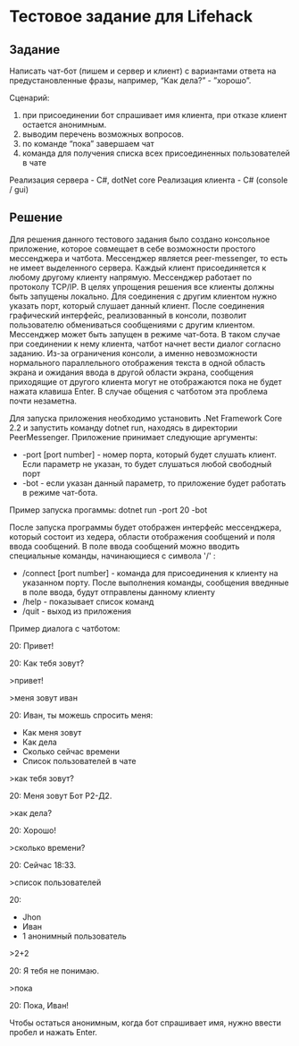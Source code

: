 # Тестовое задание для Lifehack

## Задание

Написать чат-бот (пишем и сервер и клиент) с вариантами ответа на предустановленные фразы, например, “Как дела?” - ”хорошо”.
 
Сценарий:
1. при присоединении бот спрашивает имя клиента, при отказе клиент остается анонимным.
2. выводим перечень возможных вопросов.
3. по команде “пока” завершаем чат
4. команда для получения списка всех присоединенных пользователей в чате
 
Реализация сервера - C#, dotNet core
Реализация клиента - C# (console / gui)


## Решение

Для решения данного тестового задания было создано консольное приложение, которое совмещает в себе возможности простого 
мессенджера и чатбота. Мессенджер является peer-messenger, то есть не имеет выделенного сервера. Каждый клиент присоединяeтся 
к любому другому клиенту напрямую. Мессенджер работает по протоколу TCP/IP. В целях упрощения решения все клиенты должны быть
запущены локально. Для соединения с другим клиентом нужно указать порт, который слушает данный клиент. После соединения 
графический интерфейс, реализованный в консоли, позволит пользователю обмениваться сообщениями с другим клиентом. Мессенджер 
может быть запущен в режиме чат-бота. В таком случае при соединении к нему клиента, чатбот начнет вести диалог согласно 
заданию. Из-за ограничения консоли, а именно невозможности нормального параллельного отображения текста в одной область экрана
и ожидания ввода в другой области экрана, сообщения приходящие от другого клиента могут не отображаются пока не будет нажата 
клавиша Enter. В случае общения с чатботом эта проблема почти незаметна.

Для запуска приложения необходимо установить .Net Framework Core 2.2 и запустить команду dotnet run, находясь в директории 
PeerMessenger. Приложение принимает следующие аргументы:

- -port [port number] - номер порта, который будет слушать клиент. Если параметр не указан, то будет слушаться любой 
свободный порт
- -bot - если указан данный параметр, то приложение будет работать в режиме чат-бота.

Пример запуска прогаммы: dotnet run -port 20 -bot

После запуска программы будет отображен интерфейс мессенджера, который состоит из хедера, области отображения сообщений и поля 
ввода сообщений. В поле ввода сообщений можно вводить специальные команды, начинающиеся с символа '/' :

- /connect [port number] - команда для присоединения к клиенту на указанном порту. После выполнения команды, сообщения 
введнные в поле ввода, будут отправлены данному клиенту
- /help - показывает список команд
- /quit - выход из приложения

Пример диалога с чатботом:

20: Привет!

20: Как тебя зовут?

\>привет! 

\>меня зовут иван

20: Иван, ты можешь спросить меня:
 - Как меня зовут
 - Как дела
 - Сколько сейчас времени
 - Список пользователей в чате

\>как тебя зовут?

20: Меня зовут Бот Р2-Д2.

\>как дела?

20: Хорошо!

\>сколько времени?

20: Сейчас 18:33.

\>список пользователей

20: 
 - Jhon
 - Иван
 - 1 анонимный пользователь
 
\>2+2

20: Я тебя не понимаю.

\>пока

20: Пока, Иван!


Чтобы остаться анонимным, когда бот спрашивает имя, нужно ввести пробел и нажать Enter.
